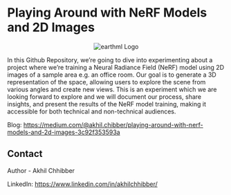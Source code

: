 # Playing Around with NeRF Models and 2D Images
<p align="center">
  <img src="https://github.com/akhilchibber/NeRF/blob/main/NeRF.gif?raw=true" alt="earthml Logo">
</p>

In this Github Repository, we’re going to dive into experimenting about a project where we’re training a Neural Radiance Field (NeRF) model using 2D images of a sample area e.g. an office room. Our goal is to generate a 3D representation of the space, allowing users to explore the scene from various angles and create new views. This is an experiment which we are looking forward to explore and we will document our process, share insights, and present the results of the NeRF model training, making it accessible for both technical and non-technical audiences.

Blog: https://medium.com/@akhil.chibber/playing-around-with-nerf-models-and-2d-images-3c92f353593a

## Contact

Author - Akhil Chhibber

LinkedIn: https://www.linkedin.com/in/akhilchhibber/
